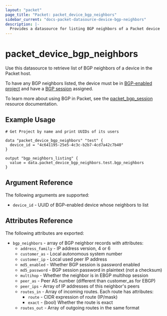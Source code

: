 ```yaml
---
layout: "packet"
page_title: "Packet: packet_device_bgp_neighbors"
sidebar_current: "docs-packet-datasource-device-bgp-neighbors"
description: |-
  Provides a datasource for listing BGP neighbors of a Packet device
---
```


# packet_device_bgp_neighbors

Use this datasource to retrieve list of BGP neighbors of a device in the Packet host.

To have any BGP neighbors listed, the device must be in [BGP-enabled project](../r/project.html) and have a [BGP session](../r/bgp_session.html) assigned.

To learn more about using BGP in Packet, see the [packet_bgp_session](../r/bgp_session.html) resource documentation.

## Example Usage

```hcl
# Get Project by name and print UUIDs of its users

data "packet_device_bgp_neighbors" "test" {
  device_id = "4c641195-25e5-4c3c-b2b7-4cd7a42c7b40"
}

output "bgp_neighbors_listing" {
  value = data.packet_device_bgp_neighbors.test.bgp_neighbors
}
```

## Argument Reference

The following arguments are supported:

* `device_id` - UUID of BGP-enabled device whose neighbors to list

## Attributes Reference

The following attributes are exported:

* `bgp_neighbors` - array of BGP neighbor records with attributes:
  * `address_family` - IP address version, 4 or 6
  * `customer_as` - Local autonomous system number
  * `customer_ip` - Local used peer IP address
  * `md5_enabled` - Whether BGP session is password enabled
  * `md5_password` - BGP session password in plaintext (not a checksum)
  * `multihop` - Whether the neighbor is in EBGP multihop session
  * `peer_as` - Peer AS number (different than customer_as for EBGP)
  * `peer_ips` - Array of IP addresses of this neighbor's peers
  * `routes_in` - Array of incoming routes. Each route has attributes:
      * `route` - CIDR expression of route (IP/mask)
      * `exact` - (bool) Whether the route is exact
  * `routes_out` - Array of outgoing routes in the same format
  
